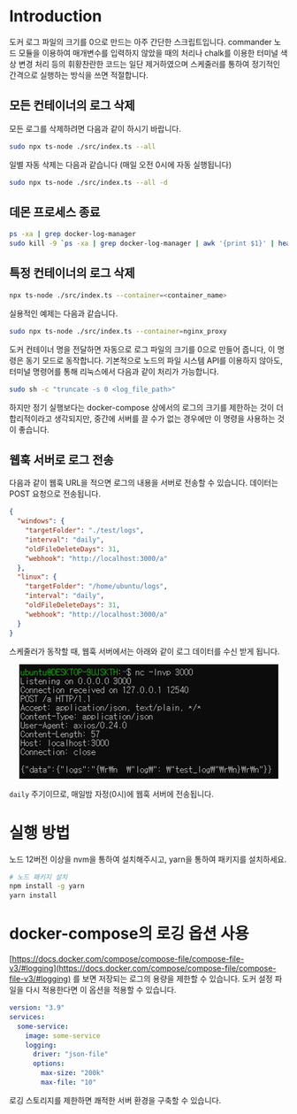 # Introduction

도커 로그 파일의 크기를 0으로 만드는 아주 간단한 스크립트입니다. commander 노드 모듈을 이용하여 매개변수를 입력하지 않았을 때의 처리나 chalk를 이용한 터미널 색상 변경 처리 등의 휘황찬란한 코드는 일단 제거하였으며 스케줄러를 통하여 정기적인 간격으로 실행하는 방식을 쓰면 적절합니다.

## 모든 컨테이너의 로그 삭제

모든 로그를 삭제하려면 다음과 같이 하시기 바랍니다.

```sh
sudo npx ts-node ./src/index.ts --all
```

일별 자동 삭제는 다음과 같습니다 (매일 오전 0시에 자동 실행됩니다)

```sh
sudo npx ts-node ./src/index.ts --all -d
```

## 데몬 프로세스 종료

```sh
ps -xa | grep docker-log-manager
sudo kill -9 `ps -xa | grep docker-log-manager | awk '{print $1}' | head -n 1`
```

## 특정 컨테이너의 로그 삭제

```sh
npx ts-node ./src/index.ts --container=<container_name>
```

실용적인 예제는 다음과 같습니다.

```sh
sudo npx ts-node ./src/index.ts --container=nginx_proxy
```

도커 컨테이너 명을 전달하면 자동으로 로그 파일의 크기를 0으로 만들어 줍니다, 이 명령은 동기 모드로 동작합니다. 기본적으로 노드의 파일 시스템 API를 이용하지 않아도, 터미널 명령어를 통해 리눅스에서 다음과 같이 처리가 가능합니다.

```sh
sudo sh -c "truncate -s 0 <log_file_path>"
```

하지만 정기 실행보다는 docker-compose 상에서의 로그의 크기를 제한하는 것이 더 합리적이라고 생각되지만, 중간에 서버를 끌 수가 없는 경우에만 이 명령을 사용하는 것이 좋습니다.

## 웹훅 서버로 로그 전송

다음과 같이 웹훅 URL을 적으면 로그의 내용을 서버로 전송할 수 있습니다. 데이터는 POST 요청으로 전송됩니다.

```json
{
  "windows": {
    "targetFolder": "./test/logs",
    "interval": "daily",
    "oldFileDeleteDays": 31,
    "webhook": "http://localhost:3000/a"
  },
  "linux": {
    "targetFolder": "/home/ubuntu/logs",
    "interval": "daily",
    "oldFileDeleteDays": 31,
    "webhook": "http://localhost:3000/a"
  }
}
```

스케줄러가 동작할 때, 웹훅 서버에서는 아래와 같이 로그 데이터를 수신 받게 됩니다.

<p align="center">
<img src="./docs/img/webhook.png">
</p>

`daily` 주기이므로, 매일밤 자정(0시)에 웹훅 서버에 전송됩니다.

# 실행 방법

노드 12버전 이상을 nvm을 통하여 설치해주시고, yarn을 통하여 패키지를 설치하세요.

```sh
# 노드 패키지 설치
npm install -g yarn
yarn install
```

# docker-compose의 로깅 옵션 사용

[https://docs.docker.com/compose/compose-file/compose-file-v3/#logging](https://docs.docker.com/compose/compose-file/compose-file-v3/#logging) 를 보면 저장되는 로그의 용량을 제한할 수 있습니다. 도커 설정 파일을 다시 적용한다면 이 옵션을 적용할 수 있습니다.

```yml
version: "3.9"
services:
  some-service:
    image: some-service
    logging:
      driver: "json-file"
      options:
        max-size: "200k"
        max-file: "10"
```

로깅 스토리지를 제한하면 쾌적한 서버 환경을 구축할 수 있습니다.
